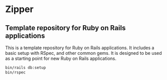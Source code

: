 # Zipper

## Template repository for Ruby on Rails applications

This is a template repository for Ruby on Rails applications. It includes a basic setup with RSpec, and other common gems. It is designed to be used as a starting point for new Ruby on Rails applications.

```bash
bin/rails db:setup
bin/rspec
```
